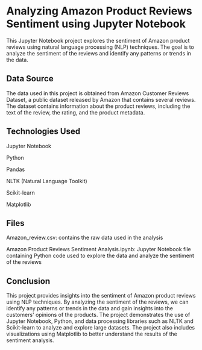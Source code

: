 # Analyzing Amazon Product Reviews Sentiment using Jupyter Notebook
This Jupyter Notebook project explores the sentiment of Amazon product reviews using natural language processing (NLP) techniques. The goal is to analyze the sentiment of the reviews and identify any patterns or trends in the data.

## Data Source
The data used in this project is obtained from Amazon Customer Reviews Dataset, a public dataset released by Amazon that contains several reviews. The dataset contains information about the product reviews, including the text of the review, the rating, and the product metadata.

## Technologies Used
Jupyter Notebook

Python

Pandas

NLTK (Natural Language Toolkit)

Scikit-learn

Matplotlib

## Files
Amazon_review.csv: contains the raw data used in the analysis

Amazon Product Reviews Sentiment Analysis.ipynb: Jupyter Notebook file containing Python code used to explore the data and analyze the sentiment of the reviews

## Conclusion
This project provides insights into the sentiment of Amazon product reviews using NLP techniques. By analyzing the sentiment of the reviews, we can identify any patterns or trends in the data and gain insights into the customers' opinions of the products. The project demonstrates the use of Jupyter Notebook, Python, and data processing libraries such as NLTK and Scikit-learn to analyze and explore large datasets. The project also includes visualizations using Matplotlib to better understand the results of the sentiment analysis.





